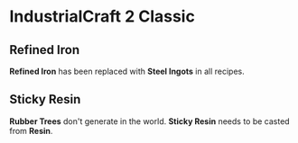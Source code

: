 # IndustrialCraft 2 Classic

## Refined Iron

**Refined Iron** has been replaced with **Steel Ingots** in all recipes.

## Sticky Resin

**Rubber Trees** don't generate in the world. **Sticky Resin** needs to be casted from **Resin**.
